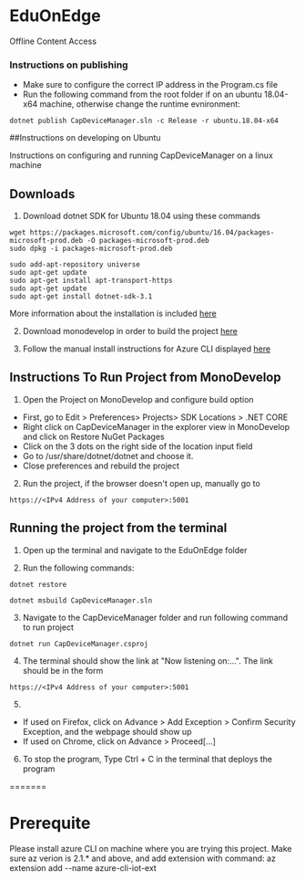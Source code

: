 # EduOnEdge
Offline Content Access


### Instructions on publishing
 * Make sure to configure the correct IP address in the Program.cs file
 * Run the following command from the root folder if on an ubuntu 18.04-x64 machine,
    otherwise change the runtime evnironment:

 ```dotnet publish CapDeviceManager.sln -c Release -r ubuntu.18.04-x64```

##Instructions on developing on Ubuntu

Instructions on configuring and running CapDeviceManager on a linux machine 

## Downloads

1. Download dotnet SDK for Ubuntu 18.04 using these commands 

```
wget https://packages.microsoft.com/config/ubuntu/16.04/packages-microsoft-prod.deb -O packages-microsoft-prod.deb
sudo dpkg -i packages-microsoft-prod.deb
```

```
sudo add-apt-repository universe
sudo apt-get update
sudo apt-get install apt-transport-https
sudo apt-get update
sudo apt-get install dotnet-sdk-3.1 
```
More information about the installation is included [here](https://docs.microsoft.com/en-us/dotnet/core/install/linux-ubuntu#1604-)

2. Download monodevelop in order to build the project [here](https://www.monodevelop.com/download/#fndtn-download-lin)

3. Follow the manual install instructions for Azure CLI displayed [here](https://docs.microsoft.com/en-us/cli/azure/install-azure-cli-apt?view=azure-cli-latest#manual-install-instructions)

## Instructions To Run Project from MonoDevelop

1. Open the Project on MonoDevelop and configure build option
  * First, go to Edit > Preferences> Projects> SDK Locations > .NET CORE
  * Right click on CapDeviceManager in the explorer view in MonoDevelop and click on Restore NuGet Packages
  * Click on the 3 dots on the right side of the location input field
  * Go to /usr/share/dotnet/dotnet and choose it.
  * Close preferences and rebuild the project

2. Run the project, if the browser doesn't open up, manually go to 
```
https://<IPv4 Address of your computer>:5001
```

## Running the project from the terminal 
1. Open up the terminal and navigate to the EduOnEdge folder

2. Run the following commands: 

```
dotnet restore

dotnet msbuild CapDeviceManager.sln
```
3. Navigate to the CapDeviceManager folder and run following command to run project

```
dotnet run CapDeviceManager.csproj
```

4. The terminal should show the link at "Now listening on:...". The link should be in the form
```
https://<IPv4 Address of your computer>:5001
```

5. 
- If used on Firefox, click on Advance > Add Exception > Confirm Security Exception, and the webpage should show up
- If used on Chrome, click on Advance > Proceed[...]

6. To stop the program, Type Ctrl + C in the terminal that deploys the program

=======
# Prerequite
Please install azure CLI on machine where you are trying this project.
Make sure az verion is 2.1.* and above, and add extension with command:
	az extension add --name azure-cli-iot-ext

